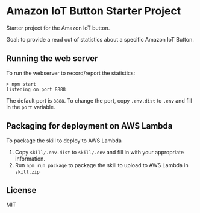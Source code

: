 # Amazon IoT Button Starter Project
Starter project for the Amazon IoT button.

Goal: to provide a read out of statistics about a specific Amazon IoT Button.

## Running the web server
To run the webserver to record/report the statistics:
```
> npm start
listening on port 8888
```

The default port is `8888`. To change the port, copy `.env.dist` to `.env` and fill in the `port` variable.

## Packaging for deployment on AWS Lambda
To package the skill to deploy to AWS Lambda

1. Copy `skill/.env.dist` to `skill/.env` and fill in with your appropriate information.
2. Run `npm run package` to package the skill to upload to AWS Lambda in `skill.zip`

##

## License
MIT